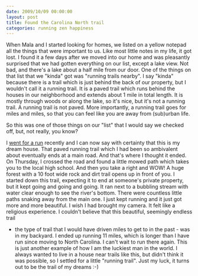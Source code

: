 ```yaml
---
date: 2009/10/09 00:00:00
layout: post
title: Found the Carolina North trail
categories: running zen happiness
---
```


When Mala and I started looking for homes, we listed on a yellow notepad
all the things that were important to us. Like most little notes in my
life, it got lost. I found it a few days after we moved into our home and
was pleasantly surprised that we had gotten everything on our list, except
a lake view. Not bad, and there's a lake about a half mile from our
door. One of the things on that list that we "kinda" got was "running
trails nearby". I say "kinda" because there is a trail which is just behind
the back of our property, but I wouldn't call it a running trail. It is a
paved trail which runs behind the houses in our neighborhood and extends
about 1 mile in total length. It is mostly through woods or along the lake,
so it's nice, but it's not a running trail. A running trail is not
paved. More importantly, a running trail goes for miles and miles, so that
you can feel like you are away from (sub)urban life.

So this was one of those things on our "list" that I would say we checked
off, but, not really, you know?

I [went for a run](http://twitter.com/vkurup/status/4533018776) recently
and I can now say with certainty that this is my dream house. That paved
running trail which I had been so ambivalent about eventually ends at a
main road. And that's where I thought it ended. On Thursday, I crossed the
road and found a little mowed path which takes you to the local high
school. And then you take a right and WOW! A huge forest with a 10 foot
wide rock and dirt trail opens up in front of you. I started down this
trail, expecting it to end at someone's private property, but it kept going
and going and going. It ran next to a bubbling stream with water clear
enough to see the river's bottom. There were countless little paths snaking
away from the main one. I just kept running and it just got more and more
beautiful. I wish I had brought my camera. It felt like a religious
experience. I couldn't believe that this beautiful, seemingly endless trail
- the type of trail that I would have driven miles to get to in the past -
was in my backyard. I ended up running 11 miles, which is longer than I
have run since moving to North Carolina. I can't wait to run there
again. This is just another example of how I am the luckiest man in the
world. I always wanted to live in a house near trails like this, but didn't
think it was possible, so I settled for a little "running trail". Just my
luck, it turns out to be the trail of my dreams :-)
